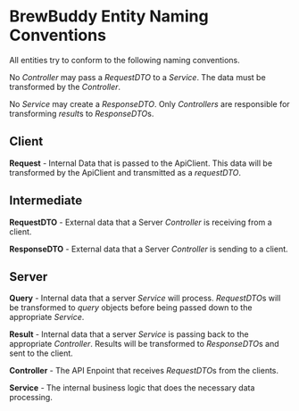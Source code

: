 # BrewBuddy Entity Naming Conventions

All entities try to conform to the following naming conventions.

No _Controller_ may pass a _RequestDTO_ to a _Service_. The data must be transformed by the _Controller_.

No _Service_ may create a _ResponseDTO_. Only _Controllers_ are responsible for transforming *result*s to *ResponseDTO*s.

## Client

**Request** - Internal Data that is passed to the ApiClient. This data will be transformed by the ApiClient and transmitted as a _requestDTO_.

## Intermediate

**RequestDTO** - External data that a Server _Controller_ is receiving from a client.

**ResponseDTO** - External data that a Server _Controller_ is sending to a client.

## Server

**Query** - Internal data that a server _Service_ will process. *RequestDTO*s will be transformed to _query_ objects before being passed down to the appropriate _Service_.

**Result** - Internal data that a server _Service_ is passing back to the appropriate _Controller_. Results will be transformed to *ResponseDTO*s and sent to the client.

**Controller** - The API Enpoint that receives *RequestDTO*s from the clients.

**Service** - The internal business logic that does the necessary data processing.